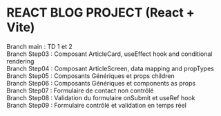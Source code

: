# REACT BLOG PROJECT (React + Vite) 


Branch main : TD 1 et 2<br />
Branch Step03 : Composant ArticleCard, useEffect hook and conditional rendering<br />
Branch Step04 : Composant ArticleScreen, data mapping and propTypes<br />
Branch Step05 : Composants Génériques et props children<br />
Branch Step06 : Composants Génériques et components as props<br />
Branch Step07 : Formulaire de contact non contrôlé<br />
Branch Step08 : Validation du formulaire onSubmit et useRef hook<br />
Branch Step09 : Formulaire contrôlé et validation en temps réel<br />
